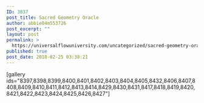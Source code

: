 ```yaml
---
ID: 3837
post_title: Sacred Geometry Oracle
author: abbie04m553726
post_excerpt: ""
layout: post
permalink: >
  https://universalflowuniversity.com/uncategorized/sacred-geometry-oracle/
published: true
post_date: 2018-02-25 03:38:21
---
```

[gallery ids="8397,8398,8399,8400,8401,8402,8403,8404,8405,8432,8406,8407,8408,8409,8410,8411,8412,8413,8414,8429,8430,8431,8417,8418,8419,8420,8421,8422,8423,8424,8425,8426,8427"]